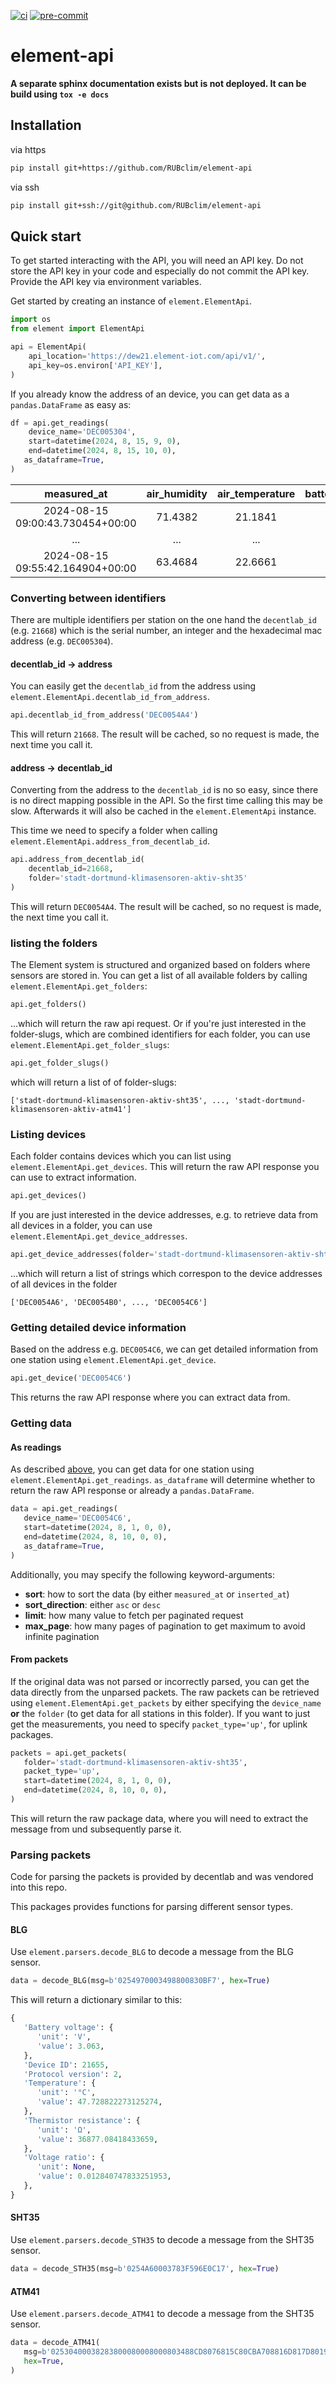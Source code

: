 [![ci](https://github.com/RUBclim/element-api/actions/workflows/ci.yml/badge.svg)](https://github.com/RUBclim/element-api/actions/workflows/ci.yml)
[![pre-commit](https://github.com/RUBclim/element-api/actions/workflows/pre-commit.yaml/badge.svg)](https://github.com/RUBclim/element-api/actions?query=workflow%3Apre-commit)

# element-api

**A separate sphinx documentation exists but is not deployed. It can be build using
`tox -e docs`**

## Installation

via https

```bash
pip install git+https://github.com/RUBclim/element-api
```

via ssh

```bash
pip install git+ssh://git@github.com/RUBclim/element-api
```

## Quick start

To get started interacting with the API, you will need an API key. Do not store the API
key in your code and especially do not commit the API key. Provide the API key via
environment variables.

Get started by creating an instance of `element.ElementApi`.

```python
import os
from element import ElementApi

api = ElementApi(
    api_location='https://dew21.element-iot.com/api/v1/',
    api_key=os.environ['API_KEY'],
)
```

If you already know the address of an device, you can get data as a `pandas.DataFrame`
as easy as:

```python
df = api.get_readings(
    device_name='DEC005304',
    start=datetime(2024, 8, 15, 9, 0),
    end=datetime(2024, 8, 15, 10, 0),
   as_dataframe=True,
)
```

|           measured_at            | air_humidity | air_temperature | battery_voltage | device_id | protocol_version |
| :------------------------------: | :----------: | :-------------: | :-------------: | :-------: | :--------------: |
| 2024-08-15 09:00:43.730454+00:00 |   71.4382    |     21.1841     |      3.073      |   21668   |        2         |
|               ...                |     ...      |       ...       |       ...       |    ...    |       ...        |
| 2024-08-15 09:55:42.164904+00:00 |   63.4684    |     22.6661     |      3.073      |   21668   |        2         |

### Converting between identifiers

There are multiple identifiers per station on the one hand the `decentlab_id` (e.g.
`21668`) which is the serial number, an integer and the hexadecimal mac address (e.g.
`DEC005304`).

#### decentlab_id &rarr; address

You can easily get the `decentlab_id` from the address using
`element.ElementApi.decentlab_id_from_address`.

```python
api.decentlab_id_from_address('DEC0054A4')
```

This will return `21668`. The result will be cached, so no request is made, the next
time you call it.

#### address &rarr; decentlab_id

Converting from the address to the `decentlab_id` is no so easy, since there is no
direct mapping possible in the API. So the first time calling this may be slow.
Afterwards it will also be cached in the `element.ElementApi` instance.

This time we need to specify a folder when calling
`element.ElementApi.address_from_decentlab_id`.

```python
api.address_from_decentlab_id(
    decentlab_id=21668,
    folder='stadt-dortmund-klimasensoren-aktiv-sht35'
)
```

This will return `DEC0054A4`. The result will be cached, so no request is made, the next
time you call it.

### listing the folders

The Element system is structured and organized based on folders where sensors are stored
in. You can get a list of all available folders by calling
`element.ElementApi.get_folders`:

```python
api.get_folders()
```

...which will return the raw api request. Or if you're just interested in the
folder-slugs, which are combined identifiers for each folder, you can use
`element.ElementApi.get_folder_slugs`:

```python
api.get_folder_slugs()
```

which will return a list of of folder-slugs:

```console
['stadt-dortmund-klimasensoren-aktiv-sht35', ..., 'stadt-dortmund-klimasensoren-aktiv-atm41']

```

### Listing devices

Each folder contains devices which you can list using `element.ElementApi.get_devices`.
This will return the raw API response you can use to extract information.

```python
api.get_devices()
```

If you are just interested in the device addresses, e.g. to retrieve data from all
devices in a folder, you can use `element.ElementApi.get_device_addresses`.

```python
api.get_device_addresses(folder='stadt-dortmund-klimasensoren-aktiv-sht35')
```

...which will return a list of strings which correspon to the device addresses of all
devices in the folder

```console
['DEC0054A6', 'DEC0054B0', ..., 'DEC0054C6']
```

### Getting detailed device information

Based on the address e.g. `DEC0054C6`, we can get detailed information from one station
using `element.ElementApi.get_device`.

```python
api.get_device('DEC0054C6')
```

This returns the raw API response where you can extract data from.

### Getting data

#### As readings

As described [above](#quick-start), you can get data for one station using
`element.ElementApi.get_readings`. `as_dataframe` will determine whether to return the
raw API response or already a `pandas.DataFrame`.

```python
data = api.get_readings(
   device_name='DEC0054C6',
   start=datetime(2024, 8, 1, 0, 0),
   end=datetime(2024, 8, 10, 0, 0),
   as_dataframe=True,
)
```

Additionally, you may specify the following keyword-arguments:

- **sort**: how to sort the data (by either `measured_at` or `inserted_at`)
- **sort_direction**: either `asc` or `desc`
- **limit**: how many value to fetch per paginated request
- **max_page**: how many pages of pagination to get maximum to avoid infinite pagination

#### From packets

If the original data was not parsed or incorrectly parsed, you can get the data directly
from the unparsed packets. The raw packets can be retrieved using
`element.ElementApi.get_packets` by either specifying the `device_name` **or** the
`folder` (to get data for all stations in this folder). If you want to just get the
measurements, you need to specify `packet_type='up'`, for uplink packages.

```python
packets = api.get_packets(
   folder='stadt-dortmund-klimasensoren-aktiv-sht35',
   packet_type='up',
   start=datetime(2024, 8, 1, 0, 0),
   end=datetime(2024, 8, 10, 0, 0),
)
```

This will return the raw package data, where you will need to extract the message from
und subsequently parse it.

### Parsing packets

Code for parsing the packets is provided by decentlab and was vendored into this repo.

This packages provides functions for parsing different sensor types.

#### BLG

Use `element.parsers.decode_BLG` to decode a message from the BLG sensor.

```python
data = decode_BLG(msg=b'0254970003498800830BF7', hex=True)
```

This will return a dictionary similar to this:

```python
{
   'Battery voltage': {
      'unit': 'V',
      'value': 3.063,
   },
   'Device ID': 21655,
   'Protocol version': 2,
   'Temperature': {
      'unit': '°C',
      'value': 47.728822273125274,
   },
   'Thermistor resistance': {
      'unit': 'Ω',
      'value': 36877.08418433659,
   },
   'Voltage ratio': {
      'unit': None,
      'value': 0.012840747833251953,
   },
}
```

#### SHT35

Use `element.parsers.decode_STH35` to decode a message from the SHT35 sensor.

```python
data = decode_STH35(msg=b'0254A60003783F596E0C17', hex=True)
```

#### ATM41

Use `element.parsers.decode_ATM41` to decode a message from the SHT35 sensor.

```python
data = decode_ATM41(
   msg=b'02530400038283800080008000803488CD8076815C80CBA708816D817D80197FF680007FDB7FDB0AAE',
   hex=True,
)
```
